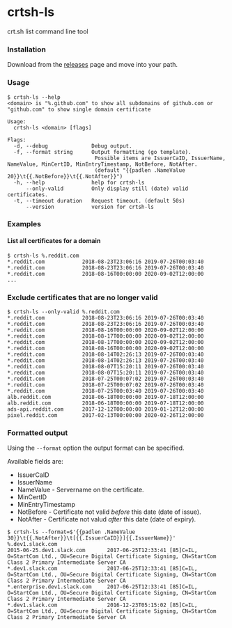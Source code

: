# crtsh-ls
crt.sh list command line tool

### Installation

Download from the [releases](github.com/koshatul/crtsh-ls/releases/latest) page and move into your path.

### Usage

```
$ crtsh-ls --help
<domain> is "%.github.com" to show all subdomains of github.com or "github.com" to show single domain certificate

Usage:
  crtsh-ls <domain> [flags]

Flags:
  -d, --debug              Debug output.
  -f, --format string      Output formatting (go template).
                            Possible items are IssuerCaID, IssuerName, NameValue, MinCertID, MinEntryTimestamp, NotBefore, NotAfter.
                            (default "{{padlen .NameValue 20}}\t{{.NotBefore}}\t{{.NotAfter}}")
  -h, --help               help for crtsh-ls
      --only-valid         Only display still (date) valid certificates.
  -t, --timeout duration   Request timeout. (default 50s)
      --version            version for crtsh-ls
```

### Examples

#### List all certificates for a domain
```
$ crtsh-ls %.reddit.com
*.reddit.com        	2018-08-23T23:06:16	2019-07-26T00:03:40
*.reddit.com        	2018-08-23T23:06:16	2019-07-26T00:03:40
*.reddit.com        	2018-08-16T00:00:00	2020-09-02T12:00:00
...
```

### Exclude certificates that are no longer valid
```
$ crtsh-ls --only-valid %.reddit.com
*.reddit.com        	2018-08-23T23:06:16	2019-07-26T00:03:40
*.reddit.com        	2018-08-23T23:06:16	2019-07-26T00:03:40
*.reddit.com        	2018-08-16T00:00:00	2020-09-02T12:00:00
*.reddit.com        	2018-08-17T00:00:00	2020-09-02T12:00:00
*.reddit.com        	2018-08-17T00:00:00	2020-09-02T12:00:00
*.reddit.com        	2018-08-16T00:00:00	2020-09-02T12:00:00
*.reddit.com        	2018-08-14T02:26:13	2019-07-26T00:03:40
*.reddit.com        	2018-08-14T02:26:13	2019-07-26T00:03:40
*.reddit.com        	2018-08-07T15:20:11	2019-07-26T00:03:40
*.reddit.com        	2018-08-07T15:20:11	2019-07-26T00:03:40
*.reddit.com        	2018-07-25T00:07:02	2019-07-26T00:03:40
*.reddit.com        	2018-07-25T00:07:02	2019-07-26T00:03:40
*.reddit.com        	2018-07-25T00:03:40	2019-07-26T00:03:40
alb.reddit.com      	2018-06-18T00:00:00	2019-07-18T12:00:00
alb.reddit.com      	2018-06-18T00:00:00	2019-07-18T12:00:00
ads-api.reddit.com  	2017-12-12T00:00:00	2019-01-12T12:00:00
pixel.reddit.com    	2017-02-13T00:00:00	2020-02-26T12:00:00
```

### Formatted output
Using the `--format` option the output format can be specified.

Available fields are:
* IssuerCaID
* IssuerName
* NameValue - Servername on the certificate.
* MinCertID
* MinEntryTimestamp
* NotBefore - Certificate not valid *before* this date (date of issue).
* NotAfter - Certificate not valud *after* this date (date of expiry).

```
$ crtsh-ls --format=$'{{padlen .NameValue 30}}\t{{.NotAfter}}\t[{{.IssuerCaID}}]{{.IssuerName}}' %.dev1.slack.com
2015-06-25.dev1.slack.com     	2017-06-25T12:33:41	[85]C=IL, O=StartCom Ltd., OU=Secure Digital Certificate Signing, CN=StartCom Class 2 Primary Intermediate Server CA
*.dev1.slack.com              	2017-06-25T12:33:41	[85]C=IL, O=StartCom Ltd., OU=Secure Digital Certificate Signing, CN=StartCom Class 2 Primary Intermediate Server CA
*.enterprise.dev1.slack.com   	2017-06-25T12:33:41	[85]C=IL, O=StartCom Ltd., OU=Secure Digital Certificate Signing, CN=StartCom Class 2 Primary Intermediate Server CA
*.dev1.slack.com              	2016-12-23T05:15:02	[85]C=IL, O=StartCom Ltd., OU=Secure Digital Certificate Signing, CN=StartCom Class 2 Primary Intermediate Server CA
```
